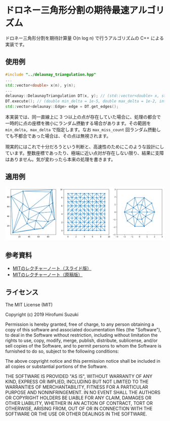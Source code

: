# ドロネー三角形分割の期待最速アルゴリズム

ドロネー三角形分割を期待計算量 O(n log n) で行うアルゴリズムの C++ による実装です。

## 使用例

```c++
#include "../delaunay_triangulation.hpp"
...
std::vector<double> x(n), y(n);
...
delaunay::DelaunayTriangulation DT(x, y); // (std::vector<double> x, std::vector<double> y, uint32_t seed_)
DT.execute(); // (double min_delta = 1e-5, double max_delta = 1e-2, int max_miss_count = 30)
std::vector<delaunay::Edge> edge = DT.get_edges();
```

本実装では、同一直線上に 3 つ以上の点が存在していた場合に、処理の都合で一時的に点の座標を微小にランダム摂動する場合があります。その範囲を `min_delta, max_delta` で指定します。なお `max_miss_count` 回ランダム摂動しても不都合であった場合は、その点は無視されます。

現実的にはこれで十分だろうという判断と、高速性のためにこのような設計にしています。整数座標であったり、極端に近い点対が存在しない限り、結果に支障はありません。気が変わったら本来の処理を書きます。

## 適用例

![サンプル](result/concat.png)

## 参考資料
* [MITのレクチャーノート（スライド版）](http://web.mit.edu/alexmv/Public/6.850-lectures/lecture09.pdf)
* [MITのレクチャーノート（原稿版）](http://www.cs.uu.nl/geobook/interpolation.pdf)

## ライセンス

The MIT License (MIT)

Copyright (c) 2019 Hirofumi Suzuki

Permission is hereby granted, free of charge, to any person obtaining a copy of this software and associated documentation files (the "Software"), to deal in the Software without restriction, including without limitation the rights to use, copy, modify, merge, publish, distribute, sublicense, and/or sell copies of the Software, and to permit persons to whom the Software is furnished to do so, subject to the following conditions:

The above copyright notice and this permission notice shall be included in all copies or substantial portions of the Software.

THE SOFTWARE IS PROVIDED "AS IS", WITHOUT WARRANTY OF ANY KIND, EXPRESS OR IMPLIED, INCLUDING BUT NOT LIMITED TO THE WARRANTIES OF MERCHANTABILITY, FITNESS FOR A PARTICULAR PURPOSE AND NONINFRINGEMENT. IN NO EVENT SHALL THE AUTHORS OR COPYRIGHT HOLDERS BE LIABLE FOR ANY CLAIM, DAMAGES OR OTHER LIABILITY, WHETHER IN AN ACTION OF CONTRACT, TORT OR OTHERWISE, ARISING FROM, OUT OF OR IN CONNECTION WITH THE SOFTWARE OR THE USE OR OTHER DEALINGS IN THE SOFTWARE.
